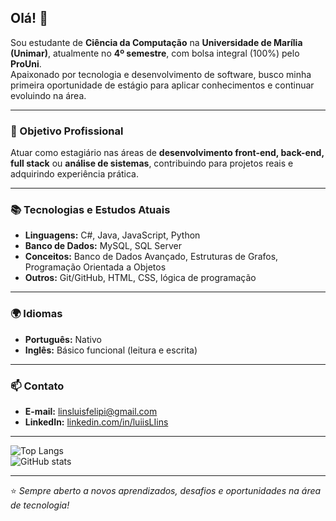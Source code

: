 ## Olá! 👋

Sou estudante de **Ciência da Computação** na **Universidade de Marília (Unimar)**, atualmente no **4º semestre**, com bolsa integral (100%) pelo **ProUni**.  
Apaixonado por tecnologia e desenvolvimento de software, busco minha primeira oportunidade de estágio para aplicar conhecimentos e continuar evoluindo na área.

---

### 🎯 Objetivo Profissional
Atuar como estagiário nas áreas de **desenvolvimento front-end, back-end, full stack** ou **análise de sistemas**, contribuindo para projetos reais e adquirindo experiência prática.

---

### 📚 Tecnologias e Estudos Atuais
- **Linguagens:** C#, Java, JavaScript, Python  
- **Banco de Dados:** MySQL, SQL Server  
- **Conceitos:** Banco de Dados Avançado, Estruturas de Grafos, Programação Orientada a Objetos  
- **Outros:** Git/GitHub, HTML, CSS, lógica de programação  

---

### 🌍 Idiomas
- **Português:** Nativo  
- **Inglês:** Básico funcional (leitura e escrita)

---

### 📫 Contato
- **E-mail:** [linsluisfelipi@gmail.com](mailto:linsluisfelipi@gmail.com)  
- **LinkedIn:** [linkedin.com/in/luiisLIins](https://www.linkedin.com/in/luiisLIins)  

---

![Top Langs](https://github-readme-stats.vercel.app/api/top-langs/?username=LuisLins&layout=compact)  
![GitHub stats](https://github-readme-stats.vercel.app/api?username=LuisLins&show_icons=true&theme=default)

---

⭐ *Sempre aberto a novos aprendizados, desafios e oportunidades na área de tecnologia!*  

